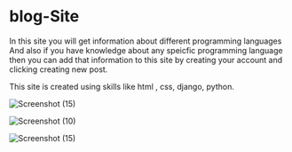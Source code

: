 # blog-Site


In this site you will get information about different programming languages And also 
if you have knowledge about any speicfic programming language then you can add that 
information to this site by creating your account and clicking creating new post.

This site is created using skills like html  , css, django, python.


![Screenshot (15)](https://github.com/shivamnegi305/blog-Site/assets/125632146/824c4c39-0f51-427b-8c8f-88315c950331)

![Screenshot (10)](https://github.com/shivamnegi305/blog-Site/assets/125632146/e4352020-dca6-4266-8ccd-8052e7e68b17)

![Screenshot (15)](https://github.com/shivamnegi305/blog-Site/assets/125632146/6d6bfe44-246f-491f-a677-4111fd4bfd1d)
